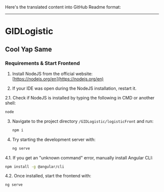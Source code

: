 Here's the translated content into GitHub Readme format:

---

# GIDLogistic

## Cool Yap Same

### Requirements & Start Frontend

1. Install NodeJS from the official website:  
   [https://nodejs.org/en](https://nodejs.org/en)

2. If your IDE was open during the NodeJS installation, restart it.

2.1. Check if NodeJS is installed by typing the following in CMD or another shell:
   ```bash
   node
   ```

3. Navigate to the project directory `/GIDLogistic/logisticFront` and run:
   ```bash
   npm i
   ```

4. Try starting the development server with:
   ```bash
   ng serve
   ```

4.1. If you get an "unknown command" error, manually install Angular CLI:
   ```bash
   npm install -g @angular/cli
   ```

4.2. Once installed, start the frontend with:
   ```bash
   ng serve
   ```

